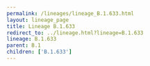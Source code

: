 ```yaml
---
permalink: /lineages/lineage_B.1.633.html
layout: lineage_page
title: Lineage B.1.633
redirect_to: ../lineage.html?lineage=B.1.633
lineage: B.1.633
parent: B.1
children: ['B.1.633']
---
```

